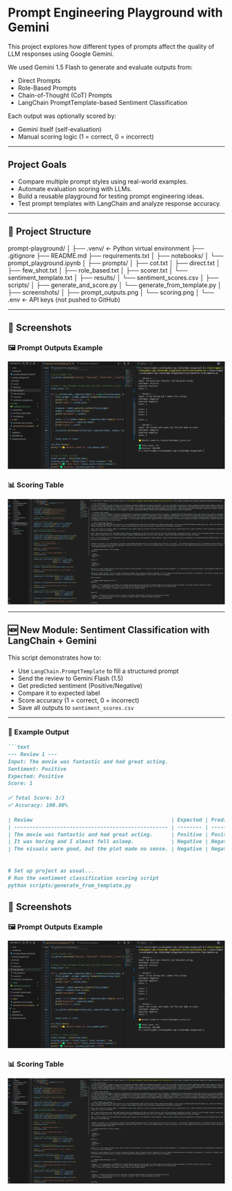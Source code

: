 # Prompt Engineering Playground with Gemini

This project explores how different types of prompts affect the quality of LLM responses using Google Gemini.

We used Gemini 1.5 Flash to generate and evaluate outputs from:
- Direct Prompts
- Role-Based Prompts
- Chain-of-Thought (CoT) Prompts
- LangChain PromptTemplate-based Sentiment Classification

Each output was optionally scored by:
- Gemini itself (self-evaluation)
- Manual scoring logic (1 = correct, 0 = incorrect)

---

## Project Goals

- Compare multiple prompt styles using real-world examples.
- Automate evaluation scoring with LLMs.
- Build a reusable playground for testing prompt engineering ideas.
- Test prompt templates with LangChain and analyze response accuracy.

---

## 📁 Project Structure
prompt-playground/
│
├── .venv/ ← Python virtual environment
├── .gitignore
├── README.md
├── requirements.txt
│
├── notebooks/
│ └── prompt_playground.ipynb
│
├── prompts/
│ ├── cot.txt
│ ├── direct.txt
│ ├── few_shot.txt
│ ├── role_based.txt
│ ├── scorer.txt
│ └── sentiment_template.txt 
│
├── results/
│ └── sentiment_scores.csv 
│
├── scripts/
│ ├── generate_and_score.py
│ └── generate_from_template.py 
│
├── screenshots/
│ ├── prompt_outputs.png
│ └── scoring.png
│
└── .env ← API keys (not pushed to GitHub)

---


## 📸 Screenshots

### 🖼️ Prompt Outputs Example  
![Prompt Outputs](screenshots/prompt_outputs.png)

### 📊 Scoring Table  
![Scoring Output](screenshots/scoring.png)


---


## 🆕 New Module: Sentiment Classification with LangChain + Gemini

This script demonstrates how to:
- Use `LangChain.PromptTemplate` to fill a structured prompt
- Send the review to Gemini Flash (1.5)
- Get predicted sentiment (Positive/Negative)
- Compare it to expected label
- Score accuracy (1 = correct, 0 = incorrect)
- Save all outputs to `sentiment_scores.csv`

---

### 🧪 Example Output

```markdown
```text
--- Review 1 ---
Input: The movie was fantastic and had great acting.
Sentiment: Positive
Expected: Positive
Score: 1

✅ Total Score: 3/3
✅ Accuracy: 100.00%

| Review                                             | Expected | Predicted | Score |
| -------------------------------------------------- | -------- | --------- | ----- |
| The movie was fantastic and had great acting.      | Positive | Positive  | 1     |
| It was boring and I almost fell asleep.            | Negative | Negative  | 1     |
| The visuals were good, but the plot made no sense. | Negative | Negative  | 1     |


# Set up project as usual...
# Run the sentiment classification scoring script
python scripts/generate_from_template.py

```

## 📸 Screenshots

### 🖼️ Prompt Outputs Example  
![Prompt Outputs](screenshots/prompt_outputs.png)

### 📊 Scoring Table  
![Scoring Output](screenshots/scoring.png)


